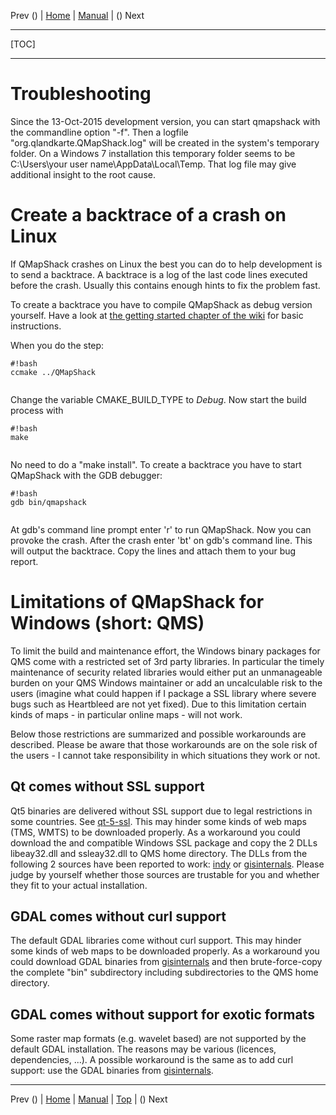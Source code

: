 Prev () | [Home](Home) | [Manual](DocMain) | () Next
- - -
[TOC]
- - -

# Troubleshooting

Since the 13-Oct-2015 development version, you can start qmapshack 
with the commandline option "-f".
Then a logfile "org.qlandkarte.QMapShack.log" will be created in 
the system's temporary folder.
On a Windows 7 installation this temporary folder seems to be 
C:\Users\your user name\AppData\Local\Temp. 
That log file may give additional insight to the root cause.

# Create a backtrace of a crash on Linux

If QMapShack crashes on Linux the best you can do to help development is to send a backtrace. A backtrace is a log of the last code lines executed before the crash. Usually this contains enough hints to fix the problem fast.

To create a backtrace you have to compile QMapShack as debug version yourself. Have a look at [the getting started chapter of the wiki](DocGetQMapShack) for basic instructions. 

When you do the step:


```
#!bash
ccmake ../QMapShack


```

Change the variable CMAKE_BUILD_TYPE to *Debug*. Now start the build process with 

```
#!bash
make


```

No need to do a "make install". To create a backtrace you have to start QMapShack with the GDB debugger:

```
#!bash
gdb bin/qmapshack


```
At gdb's command line prompt enter 'r' to run QMapShack. Now you can provoke the crash. After the crash enter 'bt' on gdb's command line. This will output the backtrace. Copy the lines and attach them to your bug report.





# Limitations of QMapShack for Windows (short: QMS)

To limit the build and maintenance effort, the Windows binary packages 
for QMS come with a restricted set of 3rd party libraries.
In particular the timely maintenance of security related libraries would 
either put an unmanageable burden on your QMS Windows maintainer or add 
an uncalculable risk to the users (imagine what could happen if I package 
a SSL library where severe bugs such as Heartbleed are not yet fixed).
Due to this limitation certain kinds of maps - in particular online maps - 
will not work.

Below those restrictions are summarized and  possible workarounds are 
described. Please be aware that those workarounds are on the sole risk 
of the users - I cannot take responsibility in which situations they work 
or not.

## Qt comes without SSL support

Qt5 binaries are delivered without SSL support due to legal restrictions in 
some countries. See [qt-5-ssl](http://doc.qt.io/qt-5/ssl.html).
This may hinder some kinds of web maps (TMS, WMTS) to be downloaded properly.
As a workaround you could download the and compatible Windows SSL package
and copy the 2 DLLs libeay32.dll and ssleay32.dll to QMS home directory.
The DLLs from the following 2 sources have been reported to work: 
[indy](https://indy.fulgan.com/SSL/openssl-1.0.2d-x64_86-win64.zip) or
[gisinternals](http://download.gisinternals.com/sdk/downloads/release-1800-x64-gdal-1-11-1-mapserver-6-4-1.zip).
Please judge by yourself whether those sources are trustable for you and 
whether they fit to your actual installation.

## GDAL comes without curl support

The default GDAL libraries come without curl support. 
This may hinder some kinds of web maps to be downloaded properly.
As a workaround you could download GDAL binaries from 
[gisinternals](http://download.gisinternals.com/sdk/downloads/release-1800-x64-gdal-1-11-1-mapserver-6-4-1.zip)
and then brute-force-copy the complete "bin" subdirectory including 
subdirectories to the QMS home directory.

## GDAL comes without support for exotic formats

Some raster map formats (e.g. wavelet based) are not supported by the default
GDAL installation. The reasons may be various (licences, dependencies, ...).
A possible workaround is the same as to add curl support: use the GDAL binaries 
from [gisinternals](http://gisinternals.com/).

- - -
Prev () | [Home](Home) | [Manual](DocMain) | [Top](#) | () Next
